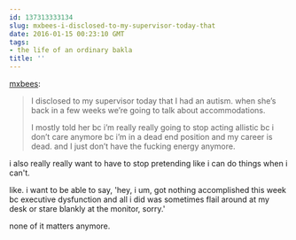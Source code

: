 ```yaml
---
id: 137313333134
slug: mxbees-i-disclosed-to-my-supervisor-today-that
date: 2016-01-15 00:23:10 GMT
tags:
- the life of an ordinary bakla
title: ''
---
```

<p><a class="tumblr_blog" href="http://mxbees.tumblr.com/post/137310652489">mxbees</a>:</p>
<blockquote>
<p>I disclosed to my supervisor today that I had an autism. when she’s back in a few weeks we’re going to talk about accommodations. </p>

<p>I mostly told her bc i’m really really going to stop acting allistic bc i don’t care anymore bc i’m in a dead end position and my career is dead. and I just don’t have the fucking energy anymore.</p>
</blockquote>

i also really really want to have to stop pretending like i can do things when i can't.

like. i want to be able to say, 'hey, i um, got nothing accomplished this week bc executive dysfunction and all i did was sometimes flail around at my desk or stare blankly at the monitor, sorry.'

none of it matters anymore.